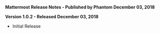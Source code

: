**Mattermost Release Notes - Published by Phantom December 03, 2018**


**Version 1.0.2 - Released December 03, 2018**

* Initial Release
